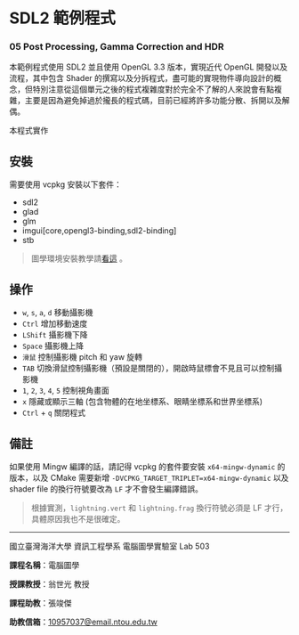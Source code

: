 # SDL2 範例程式
### 05 Post Processing, Gamma Correction and HDR
本範例程式使用 SDL2 並且使用 OpenGL 3.3 版本，實現近代 OpenGL 開發以及流程，其中包含 Shader 的撰寫以及分拆程式，盡可能的實現物件導向設計的概念，但特別注意從這個單元之後的程式複雜度對於完全不了解的人來說會有點複雜，主要是因為避免掉過於攏長的程式碼，目前已經將許多功能分散、拆開以及解偶。

本程式實作


## 安裝
需要使用 vcpkg 安裝以下套件：
* sdl2
* glad
* glm
* imgui[core,opengl3-binding,sdl2-binding]
* stb

> 圖學環境安裝教學請[看這](https://hackmd.io/@23657689/computer_graphics_env_settings) 。

## 操作
* `w`, `s`, `a`, `d` 移動攝影機
* `Ctrl` 增加移動速度
* `LShift` 攝影機下降
* `Space` 攝影機上降
* `滑鼠` 控制攝影機 pitch 和 yaw 旋轉
* `TAB` 切換滑鼠控制攝影機（預設是關閉的），開啟時鼠標會不見且可以控制攝影機
* `1`, `2`, `3`, `4`, `5` 控制視角畫面
* `x` 隱藏或顯示三軸 (包含物體的在地坐標系、眼睛坐標系和世界坐標系)
* `Ctrl` + `q` 關閉程式

## 備註
如果使用 Mingw 編譯的話，請記得 vcpkg 的套件要安裝 `x64-mingw-dynamic` 的版本，以及 CMake 需要新增 `-DVCPKG_TARGET_TRIPLET=x64-mingw-dynamic` 以及 shader file 的換行符號要改為 `LF` 才不會發生編譯錯誤。 
> 根據實測，`lightning.vert` 和 `lightning.frag` 換行符號必須是 LF 才行，具體原因我也不是很確定。

------------------------------------------------------------
國立臺灣海洋大學 資訊工程學系 電腦圖學實驗室 Lab 503

**課程名稱**：電腦圖學

**授課教授**：翁世光 教授

**課程助教**：張竣傑

**助教信箱**：10957037@email.ntou.edu.tw
